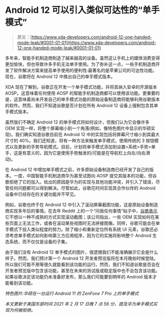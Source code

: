 # Android 12 可以引入类似可达性的“单手模式”

> 原文：[https://www.xda-developers.com/android-12-one-handed-mode-leak/#0001-01-01](https://www.xda-developers.com/android-12-one-handed-mode-leak/#0001-01-01)

多年来，智能手机制造商制造了越来越高的设备。虽然这让手机上的媒体消费变得更加愉快，但也导致许多手机无法单手使用。为了弥补这一点，一些手机制造商开发了软件解决方案来提高单手使用的便利性:最著名的是苹果公司的可达性功能。现在，谷歌将在 Android 12 中推出自己的单手模式版本。

XDA 现在了解到，谷歌正在开发一个单手模式功能，并将其纳入安卓的开源版本 AOSP。这意味着任何使用 AOSP 的智能手机制造商都可以使用该功能。更重要的是，这意味着尚未开发自己的单手模式功能的原始设备制造商将能够利用谷歌版本的软件。然而，我们不知道谷歌是否计划在所有 Android 12 设备上强制包含其单手模式版本。

虽然我们不确定 Android 12 的单手模式将如何设计，但我们认为它会像许多 OEM 实现一样，将整个屏幕缩小到一个角落(例如，像特色图片中显示的华硕实现)。我们确实知道谷歌目前在 Android 12 中的实现包括将屏幕尺寸缩小到其最大尺寸的 40%。我们还知道，将有一种方法来触发单手模式，使用传统的 3 按钮模式以及更新的手势导航模式。目前，计划将单手模式添加到设置>系统>手势>单手，这是有意义的，因为它是使用手势触发的(可能是在导航栏上向左/向右滑动)。

在 Android 12 中增加单手模式之前，许多原始设备制造商已经开发了自己的版本。一度，中国智能手机制造商华为甚至试图向 AOSP 提交其版本的功能，但谷歌拒绝了它的加入。给出的原因是华为的实现与其他功能冲突，并引入了错误，尽管任何问题都可以得到解决。尽管如此，谷歌花时间实现其合作伙伴的 Android 设备中已经存在的关键功能并不罕见。

例如，谷歌也终于在 Android 12 中引入了滚动屏幕截图功能，这是原始设备制造商实现多年后的事情。在去年 Reddit 上的一个“问我任何事情”帖子中，[谷歌表示](https://www.xda-developers.com/android-11-ama-summary/)它不想以一种不成熟的方式实现滚动截图；该公司指出，一些 OEM 实现如何在某些页面上无法工作，或者在滚动某些视图时无法拼接图像。同样，谷歌可能会在单手模式下投入类似程度的努力。除了缩小和重新定位所有系统 UI 元素，谷歌还必须考虑单手模式如何影响第三方应用程序，因为它的实施将影响整个 Android 生态系统，而不仅仅是设备的子集。

由于我们没有 Android 12 单手模式的图片，很遗憾我们不能准确展示它会是什么样子。然而，我们预计第一个 Android 12 开发者预览版将在本月晚些时候登陆，所以我们可能不用等很久就能看到该功能的运行。然而，我们不知道谷歌是否会在开发者预览版中包含该功能，甚至在未来的测试版或稳定版中也不会包含该功能。如果谷歌决定该功能仍未准备好发布，那么我们可能要到明年的 Android 版本才能看到该功能。

*特色图片:华硕在一台运行 Android 11 的 ZenFone 7 Pro 上的单手模式*

*本文更新于美国东部时间 2021 年 2 月 17 日晚 7 点 56 分，提及华为单手模式实现为何被拒绝。*